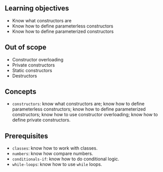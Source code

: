 ## Learning objectives

- Know what constructors are
- Know how to define parameterless constructors
- Know how to define parameterized constructors

## Out of scope

- Constructor overloading
- Private constructors
- Static constructors
- Destructors

## Concepts

- `constructors`: know what constructors are; know how to define parameterless constructors; know how to define parameterized constructors; know how to use constructor overloading; know how to define private constructors.

## Prerequisites

- `classes`: know how to work with classes.
- `numbers`: know how compare numbers.
- `conditionals-if`: know how to do conditional logic.
- `while-loops`: know how to use `while` loops.
